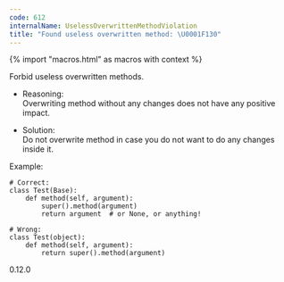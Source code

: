 ```yaml
---
code: 612
internalName: UselessOverwrittenMethodViolation
title: "Found useless overwritten method: \U0001F130"
---
```


{% import "macros.html" as macros with context %}

Forbid useless overwritten methods.

  - Reasoning:  
    Overwriting method without any changes does not have any positive
    impact.

  - Solution:  
    Do not overwrite method in case you do not want to do any changes
    inside it.

Example:

    # Correct:
    class Test(Base):
        def method(self, argument):
            super().method(argument)
            return argument  # or None, or anything!
    
    # Wrong:
    class Test(object):
        def method(self, argument):
            return super().method(argument)

<div class="versionadded">

0.12.0

</div>